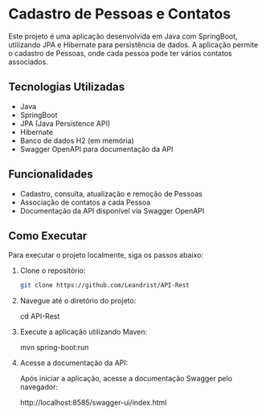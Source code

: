 # Cadastro de Pessoas e Contatos

Este projeto é uma aplicação desenvolvida em Java com SpringBoot, utilizando JPA e Hibernate para persistência de dados. A aplicação permite o cadastro de Pessoas, onde cada pessoa pode ter vários contatos associados.

## Tecnologias Utilizadas

- Java
- SpringBoot
- JPA (Java Persistence API)
- Hibernate
- Banco de dados H2 (em memória)
- Swagger OpenAPI para documentação da API

## Funcionalidades

- Cadastro, consulta, atualização e remoção de Pessoas
- Associação de contatos a cada Pessoa
- Documentação da API disponível via Swagger OpenAPI 

## Como Executar

Para executar o projeto localmente, siga os passos abaixo:

1. Clone o repositório:

   ```bash
   git clone https://github.com/Leandrist/API-Rest

2. Navegue até o diretório do projeto:

   cd API-Rest

3. Execute a aplicação utilizando Maven:

   mvn spring-boot:run

4. Acesse a documentação da API:

   Após iniciar a aplicação, acesse a documentação Swagger pelo navegador:

   http://localhost:8585/swagger-ui/index.html



